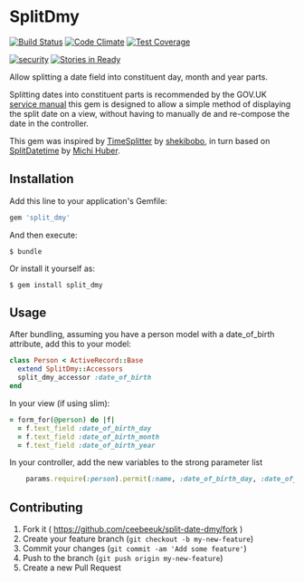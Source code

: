 # SplitDmy
[![Build Status](https://travis-ci.org/CeeBeeUK/split_dmy.svg?branch=master)](https://travis-ci.org/CeeBeeUK/split_dmy)
[![Code Climate](https://codeclimate.com/github/CeeBeeUK/split_dmy/badges/gpa.svg)](https://codeclimate.com/github/CeeBeeUK/split_dmy)
[![Test Coverage](https://codeclimate.com/github/CeeBeeUK/split_dmy/badges/coverage.svg)](https://codeclimate.com/github/CeeBeeUK/split_dmy/coverage)

[![security](https://hakiri.io/github/CeeBeeUK/split_dmy/master.svg)](https://hakiri.io/github/CeeBeeUK/split_dmy/master)
[![Stories in Ready](https://badge.waffle.io/CeeBeeUK/split_dmy.svg?label=ready&title=Ready)](http://waffle.io/CeeBeeUK/split_dmy) 

Allow splitting a date field into constituent day, month and year parts.

Splitting dates into constituent parts is recommended by the GOV.UK 
[service manual](https://www.gov.uk/service-manual/user-centred-design/resources/patterns/dates.html#memorable-dates) 
this gem is designed to allow a simple method of displaying the split date on a view, without having 
to manually de and re-compose the date in the controller.

This gem was inspired by [TimeSplitter](https://github.com/shekibobo/time_splitter) 
by [shekibobo](https://github.com/shekibobo), in turn based on 
[SplitDatetime](https://github.com/michihuber/split_datetime) 
by [Michi Huber](https://github.com/michihuber).
 
## Installation

Add this line to your application's Gemfile:

```ruby
gem 'split_dmy'
```

And then execute:

    $ bundle

Or install it yourself as:

    $ gem install split_dmy

## Usage

After bundling, assuming you have a person model with a date_of_birth attribute, add this to your model:
```ruby
class Person < ActiveRecord::Base
  extend SplitDmy::Accessors
  split_dmy_accessor :date_of_birth
end
```

In your view (if using slim):
```ruby
= form_for(@person) do |f|
  = f.text_field :date_of_birth_day
  = f.text_field :date_of_birth_month
  = f.text_field :date_of_birth_year
```

In your controller, add the new variables to the strong parameter list
```ruby
    params.require(:person).permit(:name, :date_of_birth_day, :date_of_birth_month, :date_of_birth_year)
```


## Contributing

1. Fork it ( https://github.com/ceebeeuk/split-date-dmy/fork )
2. Create your feature branch (`git checkout -b my-new-feature`)
3. Commit your changes (`git commit -am 'Add some feature'`)
4. Push to the branch (`git push origin my-new-feature`)
5. Create a new Pull Request
